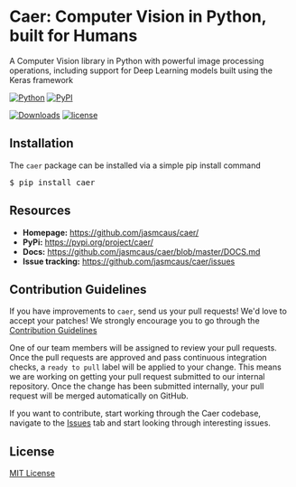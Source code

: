 # Caer: Computer Vision in Python, built for Humans
A Computer Vision library in Python with powerful image processing operations, including support for Deep Learning models built using the Keras framework

[![Python](https://img.shields.io/pypi/pyversions/caer.svg?style=plastic)](https://badge.fury.io/py/caer)
[![PyPI](https://badge.fury.io/py/caer.svg)](https://badge.fury.io/py/caer)

[![Downloads](https://pepy.tech/badge/caer)](https://pepy.tech/project/caer)
[![license](https://img.shields.io/github/license/mashape/apistatus.svg?maxAge=2592000)](https://github.com/jasmcaus/caer/blob/master/LICENSE)

## Installation
The `caer` package can be installed via a simple pip install command 

<pre>$ pip install caer</pre>

## Resources

- **Homepage:** <https://github.com/jasmcaus/caer/>
- **PyPi:** <https://pypi.org/project/caer/>
- **Docs:** <https://github.com/jasmcaus/caer/blob/master/DOCS.md>
- **Issue tracking:** <https://github.com/jasmcaus/caer/issues>

## Contribution Guidelines

If you have improvements to `caer`, send us your pull requests! We'd love to accept your patches! We strongly encourage you to go through the [Contribution Guidelines](CONTRIBUTING.md)

One of our team members will be assigned to review your pull requests. Once the pull requests are approved and pass continuous integration checks, a `ready to pull` label will be applied to your change. This means we are working on getting your pull request submitted to our internal repository. Once the change has been submitted internally, your pull request will be merged automatically on GitHub.

If you want to contribute, start working through the Caer codebase, navigate to the
[Issues](https://github.com/jasmcaus/caer/issues) tab and start looking through interesting issues. 

## License

[MIT License](https://github.com/jasmcaus/caer/blob/master/LICENSE)